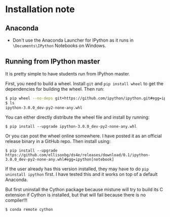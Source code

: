 # Installation note

## Anaconda

* Don't use the Anaconda Launcher for IPython as it runs in `\Documents\IPython` Notebooks on Windows.

## Running from IPython master

It is pretty simple to have students run from IPython master.

First, you need to build a wheel. Install `git` and `pip install wheel` to get the dependencies for
building the wheel. Then run:

```bash
$ pip wheel --no-deps git+https://github.com/ipython/ipython.git#egg=ipython[all]
$ ls
ipython-3.0.0_dev-py2-none-any.whl
```

You can either directly distribute the wheel file and install by running:

```
$ pip install --upgrade ipython-3.0.0_dev-py2-none-any.whl
```

Or you can post the wheel online somewhere. I have posted it as an official release binary in a GitHub
repo. Then install using:

```
$ pip install --upgrade https://github.com/ellisonbg/ds4e/releases/download/0.1/ipython-3.0.0_dev-py2-none-any.whl#egg=ipython[notebook]
```

If the user already has this version installed, they may have to do `pip uninstall ipython` first. I 
have tested this and it works on top of a default Anaconda.

But first uninstall the Cython package because mistune will try to build its C extension if Cython
is installed, but that will fail because there is no compiler!!!

```
$ conda remote cython
```

